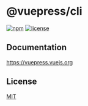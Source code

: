# @vuepress/cli

[![npm](https://badgen.net/npm/v/@vuepress/cli/next)](https://www.npmjs.com/package/@vuepress/cli)
[![license](https://badgen.net/github/license/vuepress/core)](https://github.com/vuepress/core/blob/main/LICENSE)

## Documentation

https://vuepress.vuejs.org

## License

[MIT](https://github.com/vuepress/core/blob/main/LICENSE)
